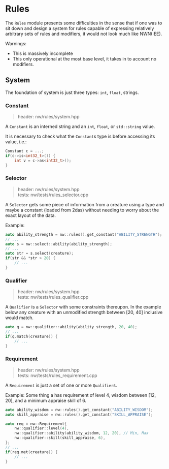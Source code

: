 # Rules

The `Rules` module presents some difficulties in the sense that if one was to sit down and design a system for rules capable of expressing relatively arbitrary sets of rules and modifiers, it would not look much like NWN(:EE).

Warnings:
* This is massively incomplete
* This only operational at the most base level, it takes in to account no modifiers.

## System

The foundation of system is just three types: `int`, `float`, strings.

### **Constant**
> header: nw/rules/system.hpp

A `Constant` is an interned string and an `int`, `float`, or `std::string` value.

It is necessary to check what the `Constant`s type is before accessing its value, i.e.:
```cpp
Constant c = ...;
if(c->is<int32_t>()) {
    int v = c->as<int32_t>();
}
```

### **Selector**
> header: nw/rules/system.hpp<br>
> tests: nw/tests/rules_selector.cpp

A `Selector` gets some piece of information from a creature using a type and maybe a constant (loaded from 2das) without needing to worry about the exact layout of the data.

Example:

```cpp
auto ability_strength = nw::rules().get_constant("ABILITY_STRENGTH");
// ...
auto s = nw::select::ability(ability_strength);
// ...
auto str = s.select(creature);
if(str && *str > 20) {
    // ...
}
```

### **Qualifier**
> header: nw/rules/system.hpp<br>
> tests: nw/tests/rules_qualifier.cpp

A `Qualifier` is a `Selector` with some constraints thereupon.  In the example below any creature with an unmodified strength between [20, 40] inclusive would match.

```cpp
auto q = nw::qualifier::ability(ability_strength, 20, 40);
// ...
if(q.match(creature)) {
    // ...
}
```

### **Requirement**
> header: nw/rules/system.hpp<br>
> tests: nw/tests/rules_requirement.cpp

A `Requirement` is just a set of one or more `Qualifier`s.

Example: Some thing a has requirement of level 4, wisdom between [12, 20], and a minimum appraise skill of
6.
```cpp
auto ability_wisdom = nw::rules().get_constant("ABILITY_WISDOM");
auto skill_appraise = nw::rules().get_constant("SKILL_APPRAISE");

auto req = nw::Requirement{
    nw::qualifier::level(4),
    nw::qualifier::ability(ability_wisdom, 12, 20), // Min, Max
    nw::qualifier::skill(skill_appraise, 6),
};
// ...
if(req.met(creature)) {
    // ...
}
```

